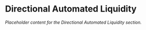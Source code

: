 # Directional Automated Liquidity

*Placeholder content for the Directional Automated Liquidity section.*
